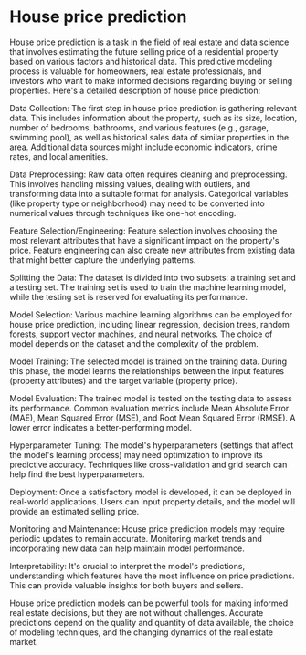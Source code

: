 # House price prediction
House price prediction is a task in the field of real estate and data science that involves estimating the future selling price of a residential property based on various factors and historical data. This predictive modeling process is valuable for homeowners, real estate professionals, and investors who want to make informed decisions regarding buying or selling properties. Here's a detailed description of house price prediction:

Data Collection: The first step in house price prediction is gathering relevant data. This includes information about the property, such as its size, location, number of bedrooms, bathrooms, and various features (e.g., garage, swimming pool), as well as historical sales data of similar properties in the area. Additional data sources might include economic indicators, crime rates, and local amenities.

Data Preprocessing: Raw data often requires cleaning and preprocessing. This involves handling missing values, dealing with outliers, and transforming data into a suitable format for analysis. Categorical variables (like property type or neighborhood) may need to be converted into numerical values through techniques like one-hot encoding.

Feature Selection/Engineering: Feature selection involves choosing the most relevant attributes that have a significant impact on the property's price. Feature engineering can also create new attributes from existing data that might better capture the underlying patterns.

Splitting the Data: The dataset is divided into two subsets: a training set and a testing set. The training set is used to train the machine learning model, while the testing set is reserved for evaluating its performance.

Model Selection: Various machine learning algorithms can be employed for house price prediction, including linear regression, decision trees, random forests, support vector machines, and neural networks. The choice of model depends on the dataset and the complexity of the problem.

Model Training: The selected model is trained on the training data. During this phase, the model learns the relationships between the input features (property attributes) and the target variable (property price).

Model Evaluation: The trained model is tested on the testing data to assess its performance. Common evaluation metrics include Mean Absolute Error (MAE), Mean Squared Error (MSE), and Root Mean Squared Error (RMSE). A lower error indicates a better-performing model.

Hyperparameter Tuning: The model's hyperparameters (settings that affect the model's learning process) may need optimization to improve its predictive accuracy. Techniques like cross-validation and grid search can help find the best hyperparameters.

Deployment: Once a satisfactory model is developed, it can be deployed in real-world applications. Users can input property details, and the model will provide an estimated selling price.

Monitoring and Maintenance: House price prediction models may require periodic updates to remain accurate. Monitoring market trends and incorporating new data can help maintain model performance.

Interpretability: It's crucial to interpret the model's predictions, understanding which features have the most influence on price predictions. This can provide valuable insights for both buyers and sellers.

House price prediction models can be powerful tools for making informed real estate decisions, but they are not without challenges. Accurate predictions depend on the quality and quantity of data available, the choice of modeling techniques, and the changing dynamics of the real estate market.
